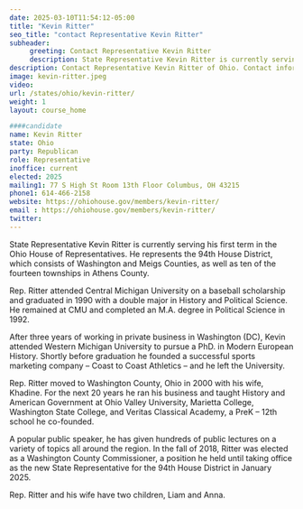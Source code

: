 ```yaml
---
date: 2025-03-10T11:54:12-05:00
title: "Kevin Ritter"
seo_title: "contact Representative Kevin Ritter"
subheader:
     greeting: Contact Representative Kevin Ritter
     description: State Representative Kevin Ritter is currently serving his first term in the Ohio House of Representatives. He represents the 94th House District, which consists of Washington and Meigs Counties, as well as ten of the fourteen townships in Athens County.
description: Contact Representative Kevin Ritter of Ohio. Contact information for Kevin Ritter includes email address, phone number, and mailing address.
image: kevin-ritter.jpeg
video:
url: /states/ohio/kevin-ritter/
weight: 1
layout: course_home

####candidate
name: Kevin Ritter
state: Ohio
party: Republican
role: Representative
inoffice: current
elected: 2025
mailing1: 77 S High St Room 13th Floor Columbus, OH 43215
phone1: 614-466-2158
website: https://ohiohouse.gov/members/kevin-ritter/
email : https://ohiohouse.gov/members/kevin-ritter/
twitter: 
---
```

State Representative Kevin Ritter is currently serving his first term in the Ohio House of Representatives. He represents the 94th House District, which consists of Washington and Meigs Counties, as well as ten of the fourteen townships in Athens County.

Rep. Ritter attended Central Michigan University on a baseball scholarship and graduated in 1990 with a double major in History and Political Science. He remained at CMU and completed an M.A. degree in Political Science in 1992.

After three years of working in private business in Washington (DC), Kevin attended Western Michigan University to pursue a PhD. in Modern European History. Shortly before graduation he founded a successful sports marketing company – Coast to Coast Athletics – and he left the University.

Rep. Ritter moved to Washington County, Ohio in 2000 with his wife, Khadine. For the next 20 years he ran his business and taught History and American Government at Ohio Valley University, Marietta College, Washington State College, and Veritas Classical Academy, a PreK – 12th school he co-founded.

A popular public speaker, he has given hundreds of public lectures on a variety of topics all around the region. In the fall of 2018, Ritter was elected as a Washington County Commissioner, a position he held until taking office as the new State Representative for the 94th House District in January 2025.

Rep. Ritter and his wife have two children, Liam and Anna.
